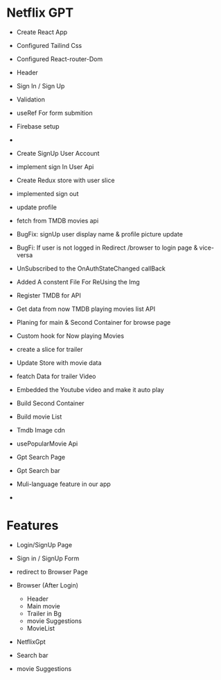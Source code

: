 # Netflix GPT

- Create React App
- Configured Tailind Css
- Configured React-router-Dom
- Header
- Sign In / Sign Up
- Validation
- useRef For form submition
- Firebase setup
- 
- Create SignUp User Account
- implement sign In User Api
- Create Redux store with user slice
- implemented sign out
- update profile
- fetch from TMDB movies api
- BugFix: signUp user display name & profile picture update
- BugFi: If user is not logged in Redirect /browser to login page & vice-versa
- UnSubscribed to the OnAuthStateChanged  callBack
- Added A constent File For ReUsing the Img
- Register TMDB for API 
- Get data from now TMDB playing movies list API
- Planing for main & Second Container for browse page
- Custom hook for Now playing Movies
- create a slice for trailer
- Update Store with movie data
- featch Data for trailer Video
- Embedded the Youtube video and make it auto play
- Build Second Container
- Build movie List
- Tmdb Image cdn
- usePopularMovie Api 
- Gpt Search Page
- Gpt Search bar
- Muli-language feature in our app



 

-  

# Features



- Login/SignUp Page 
 - Sign in / SignUp Form 
 - redirect to Browser Page 

- Browser (After Login)
  - Header
  - Main movie 
  - Trailer in Bg
  - movie Suggestions
   - MovieList 

- NetflixGpt 
 - Search bar 
 - movie Suggestions

